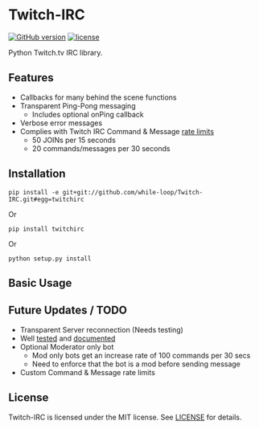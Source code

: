 Twitch-IRC
==========
[![GitHub version](https://badge.fury.io/gh/while-loop%2FTwitch-IRC.svg)](https://badge.fury.io/gh/while-loop%2FTwitch-IRC) [![license](https://img.shields.io/github/license/mashape/apistatus.svg)](https://opensource.org/licenses/mit-license.php)   

Python Twitch.tv IRC library.

Features
--------
- Callbacks for many behind the scene functions
- Transparent Ping-Pong messaging
  - Includes optional onPing callback
- Verbose error messages
- Complies with Twitch IRC Command & Message [rate limits](https://help.twitch.tv/customer/portal/articles/1302780-twitch-irc)
    - 50 JOINs per 15 seconds
    - 20 commands/messages per 30 seconds 

Installation
------------
    pip install -e git+git://github.com/while-loop/Twitch-IRC.git#egg=twitchirc
Or

    pip install twitchirc
Or

    python setup.py install

Basic Usage
-----------


Future Updates / TODO
---------------------
- Transparent Server reconnection (Needs testing)
- Well [tested](tests/) and [documented](docs/)
- Optional Moderator only bot
    - Mod only bots get an increase rate of 100 commands per 30 secs
    - Need to enforce that the bot is a mod before sending message
- Custom Command & Message rate limits


License
-------
Twitch-IRC is licensed under the MIT license. See [LICENSE](LICENSE) for details.
